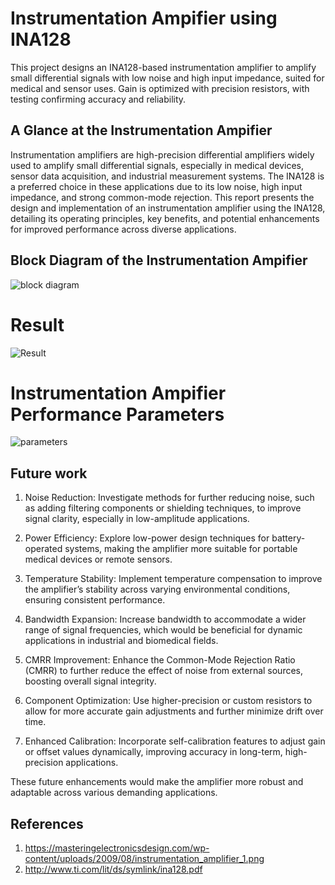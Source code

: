# Instrumentation Ampifier using INA128

This project designs an INA128-based instrumentation amplifier to amplify small differential signals with low noise and high input impedance, suited for medical and sensor uses. Gain is optimized with precision resistors, with testing confirming accuracy and reliability.

## A Glance at the Instrumentation Ampifier

Instrumentation amplifiers are high-precision differential amplifiers widely used to amplify small differential signals, especially in medical devices, sensor data acquisition, and industrial measurement systems. The INA128 is a preferred choice in these applications due to its low noise, high input impedance, and strong common-mode rejection. This report presents the design and implementation of an instrumentation amplifier using the INA128, detailing its operating principles, key benefits, and potential enhancements for improved performance across diverse applications.

## Block Diagram of the Instrumentation Ampifier

![block diagram](https://github.com/user-attachments/assets/9852a175-4bf6-455f-8d56-fb33a53e75af)

# Result

![Result](https://github.com/user-attachments/assets/03ceb1e0-9de7-4305-ac92-9276b655300d)

# Instrumentation Ampifier Performance Parameters

![parameters](https://github.com/user-attachments/assets/dce01d5f-e8df-4efb-9030-0654e1f90db5)

## Future work

1. Noise Reduction: Investigate methods for further reducing noise, such as adding filtering components or shielding techniques, to improve signal clarity, especially in low-amplitude applications.

2. Power Efficiency: Explore low-power design techniques for battery-operated systems, making the amplifier more suitable for portable medical devices or remote sensors.

3. Temperature Stability: Implement temperature compensation to improve the amplifier’s stability across varying environmental conditions, ensuring consistent performance.

4. Bandwidth Expansion: Increase bandwidth to accommodate a wider range of signal frequencies, which would be beneficial for dynamic applications in industrial and biomedical fields.

5. CMRR Improvement: Enhance the Common-Mode Rejection Ratio (CMRR) to further reduce the effect of noise from external sources, boosting overall signal integrity.

6. Component Optimization: Use higher-precision or custom resistors to allow for more accurate gain adjustments and further minimize drift over time.

7. Enhanced Calibration: Incorporate self-calibration features to adjust gain or offset values dynamically, improving accuracy in long-term, high-precision applications.

These future enhancements would make the amplifier more robust and adaptable across various demanding applications.

## References

1.	https://masteringelectronicsdesign.com/wp-content/uploads/2009/08/instrumentation_amplifier_1.png
2.	http://www.ti.com/lit/ds/symlink/ina128.pdf
















